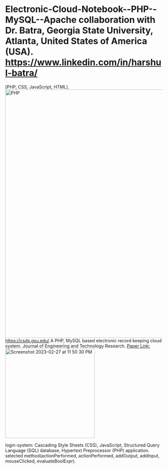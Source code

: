 # Electronic-Cloud-Notebook--PHP--MySQL--Apache collaboration with Dr. Batra, Georgia State University, Atlanta, United States of America (USA). https://www.linkedin.com/in/harshul-batra/
[PHP, CSS, JavaScript, HTML].
<img width="794" alt="PHP" src="https://github.com/spawar2/Electronic-Cloud-Notebook--PHP--MySQL--Apache/assets/25118302/e853ca5f-2dfa-4cd5-8116-aa6af1a90922">
https://csds.gsu.edu/
A PHP, MySQL based electronic record keeping cloud system.
Journal of Engineering and Technology Research. [Paper Link:](https://academicjournals.org/journal/JETR/article-abstract/3E747E956778)
<img width="286" alt="Screenshot 2023-02-27 at 11 50 30 PM" src="https://user-images.githubusercontent.com/25118302/221758569-b7857eb5-e69b-4be3-aa38-daba47c2ece1.png">

login-system: Cascading Style Sheets (CSS), JavaScript, Structured Query Language (SQL) database, Hypertext Preprocessor (PHP) application.
selected method(actionPerformed, actionPerformed, addOutput, addInput, mouseClicked, evaluateBoolExpr).
